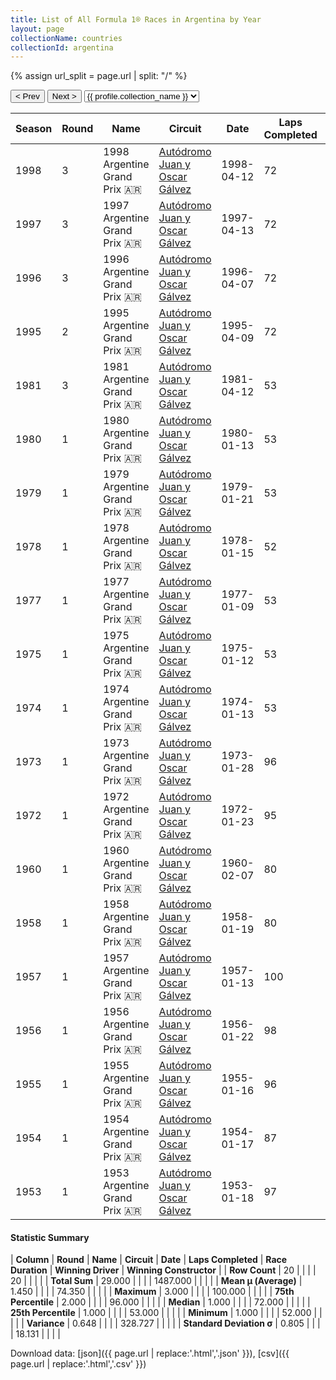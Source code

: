 ```yaml
---
title: List of All Formula 1® Races in Argentina by Year
layout: page
collectionName: countries
collectionId: argentina
---
```


{% assign url_split = page.url | split: "/" %}
<div id="collection-navigation">
<button onclick="selector.options[selector.selectedIndex-1].value && (window.location = selector.options[selector.selectedIndex-1].value);">&lt; Prev</button>
<button onclick="selector.options[selector.selectedIndex+1].value && (window.location = selector.options[selector.selectedIndex+1].value);">Next &gt;</button>
<select id="selector" onchange="this.options[this.selectedIndex].value && (window.location = this.options[this.selectedIndex].value);">
  {% for collectionId in site.data[page.collectionName].refs %}
    {% if collectionId == page.collectionId %}
      {% assign selected = "selected" %}
    {% else %}
      {% assign selected = "" %}
    {% endif %}
    {% assign profile = site.data[page.collectionName][collectionId].profile %}
    <option value="/f1/{{ page.collectionName }}/{{ collectionId }}/{{ url_split[4] }}" {{ selected }}>{{ profile.collection_name }}</option>
  {% endfor %}
</select>
</div>

| Season | Round | Name | Circuit | Date | Laps Completed | Race Duration | Winning Driver | Winning Constructor |
|--|--|--|--|--|--|--|--|--|
| 1998 | 3 | 1998 Argentine Grand Prix 🇦🇷 | [Autódromo Juan y Oscar Gálvez](/f1/circuits/galvez) | 1998-04-12 | 72 | 1:48:36.1 | [Michael Schumacher 🇩🇪](/f1/drivers/michael_schumacher) | Ferrari 🇮🇹 |
| 1997 | 3 | 1997 Argentine Grand Prix 🇦🇷 | [Autódromo Juan y Oscar Gálvez](/f1/circuits/galvez) | 1997-04-13 | 72 | 1:52:01.715 | [Jacques Villeneuve 🇨🇦](/f1/drivers/villeneuve) | Williams 🇬🇧 |
| 1996 | 3 | 1996 Argentine Grand Prix 🇦🇷 | [Autódromo Juan y Oscar Gálvez](/f1/circuits/galvez) | 1996-04-07 | 72 | 1:54:55.322 | [Damon Hill 🇬🇧](/f1/drivers/damon_hill) | Williams 🇬🇧 |
| 1995 | 2 | 1995 Argentine Grand Prix 🇦🇷 | [Autódromo Juan y Oscar Gálvez](/f1/circuits/galvez) | 1995-04-09 | 72 | 1:53:14.532 | [Damon Hill 🇬🇧](/f1/drivers/damon_hill) | Williams 🇬🇧 |
| 1981 | 3 | 1981 Argentine Grand Prix 🇦🇷 | [Autódromo Juan y Oscar Gálvez](/f1/circuits/galvez) | 1981-04-12 | 53 | 1:34:32.74 | [Nelson Piquet 🇧🇷](/f1/drivers/piquet) | Brabham 🇬🇧 |
| 1980 | 1 | 1980 Argentine Grand Prix 🇦🇷 | [Autódromo Juan y Oscar Gálvez](/f1/circuits/galvez) | 1980-01-13 | 53 | 1:43:24.38 | [Alan Jones 🇦🇺](/f1/drivers/jones) | Williams 🇬🇧 |
| 1979 | 1 | 1979 Argentine Grand Prix 🇦🇷 | [Autódromo Juan y Oscar Gálvez](/f1/circuits/galvez) | 1979-01-21 | 53 | 1:36:03.21 | [Jacques Laffite 🇫🇷](/f1/drivers/laffite) | Ligier 🇫🇷 |
| 1978 | 1 | 1978 Argentine Grand Prix 🇦🇷 | [Autódromo Juan y Oscar Gálvez](/f1/circuits/galvez) | 1978-01-15 | 52 | 1:37:04.47 | [Mario Andretti 🇺🇸](/f1/drivers/mario_andretti) | Team Lotus 🇬🇧 |
| 1977 | 1 | 1977 Argentine Grand Prix 🇦🇷 | [Autódromo Juan y Oscar Gálvez](/f1/circuits/galvez) | 1977-01-09 | 53 | 1:40:11.19 | [Jody Scheckter 🇿🇦](/f1/drivers/scheckter) | Wolf 🇨🇦 |
| 1975 | 1 | 1975 Argentine Grand Prix 🇦🇷 | [Autódromo Juan y Oscar Gálvez](/f1/circuits/galvez) | 1975-01-12 | 53 | 1:39:26.29 | [Emerson Fittipaldi 🇧🇷](/f1/drivers/emerson_fittipaldi) | McLaren 🇬🇧 |
| 1974 | 1 | 1974 Argentine Grand Prix 🇦🇷 | [Autódromo Juan y Oscar Gálvez](/f1/circuits/galvez) | 1974-01-13 | 53 | 1:41:02.01 | [Denny Hulme 🇳🇿](/f1/drivers/hulme) | McLaren 🇬🇧 |
| 1973 | 1 | 1973 Argentine Grand Prix 🇦🇷 | [Autódromo Juan y Oscar Gálvez](/f1/circuits/galvez) | 1973-01-28 | 96 | 1:56:18.22 | [Emerson Fittipaldi 🇧🇷](/f1/drivers/emerson_fittipaldi) | Team Lotus 🇬🇧 |
| 1972 | 1 | 1972 Argentine Grand Prix 🇦🇷 | [Autódromo Juan y Oscar Gálvez](/f1/circuits/galvez) | 1972-01-23 | 95 | 1:57:59.1 | [Jackie Stewart 🇬🇧](/f1/drivers/stewart) | Tyrrell 🇬🇧 |
| 1960 | 1 | 1960 Argentine Grand Prix 🇦🇷 | [Autódromo Juan y Oscar Gálvez](/f1/circuits/galvez) | 1960-02-07 | 80 | 2:17:49.5 | [Bruce McLaren 🇳🇿](/f1/drivers/mclaren) | Cooper-Climax 🇬🇧 |
| 1958 | 1 | 1958 Argentine Grand Prix 🇦🇷 | [Autódromo Juan y Oscar Gálvez](/f1/circuits/galvez) | 1958-01-19 | 80 | 2:19:33.7 | [Stirling Moss 🇬🇧](/f1/drivers/moss) | Cooper 🇬🇧 |
| 1957 | 1 | 1957 Argentine Grand Prix 🇦🇷 | [Autódromo Juan y Oscar Gálvez](/f1/circuits/galvez) | 1957-01-13 | 100 | 3:00:55.9 | [Juan Fangio 🇦🇷](/f1/drivers/fangio) | Maserati 🇮🇹 |
| 1956 | 1 | 1956 Argentine Grand Prix 🇦🇷 | [Autódromo Juan y Oscar Gálvez](/f1/circuits/galvez) | 1956-01-22 | 98 | 3:00:03.7 | [Juan Fangio 🇦🇷](/f1/drivers/fangio) | Ferrari 🇮🇹 |
| 1955 | 1 | 1955 Argentine Grand Prix 🇦🇷 | [Autódromo Juan y Oscar Gálvez](/f1/circuits/galvez) | 1955-01-16 | 96 | 3:00:38.6 | [Juan Fangio 🇦🇷](/f1/drivers/fangio) | Mercedes 🇩🇪 |
| 1954 | 1 | 1954 Argentine Grand Prix 🇦🇷 | [Autódromo Juan y Oscar Gálvez](/f1/circuits/galvez) | 1954-01-17 | 87 | 3:00:55.8 | [Juan Fangio 🇦🇷](/f1/drivers/fangio) | Maserati 🇮🇹 |
| 1953 | 1 | 1953 Argentine Grand Prix 🇦🇷 | [Autódromo Juan y Oscar Gálvez](/f1/circuits/galvez) | 1953-01-18 | 97 | 3:01:04.6 | [Alberto Ascari 🇮🇹](/f1/drivers/ascari) | Ferrari 🇮🇹 |

#### Statistic Summary

| **Column** | **Round** | **Name** | **Circuit** | **Date** | **Laps Completed** | **Race Duration** | **Winning Driver** | **Winning Constructor** |
| **Row Count** | 20 |  |  |  | 20 |  |  |  |
| **Total Sum** | 29.000 |  |  |  | 1487.000 |  |  |  |
| **Mean μ (Average)** | 1.450 |  |  |  | 74.350 |  |  |  |
| **Maximum** | 3.000 |  |  |  | 100.000 |  |  |  |
| **75th Percentile** | 2.000 |  |  |  | 96.000 |  |  |  |
| **Median** | 1.000 |  |  |  | 72.000 |  |  |  |
| **25th Percentile** | 1.000 |  |  |  | 53.000 |  |  |  |
| **Minimum** | 1.000 |  |  |  | 52.000 |  |  |  |
| **Variance** | 0.648 |  |  |  | 328.727 |  |  |  |
| **Standard Deviation σ** | 0.805 |  |  |  | 18.131 |  |  |  |

Download data: [json]({{ page.url | replace:'.html','.json' }}), [csv]({{ page.url | replace:'.html','.csv' }})
